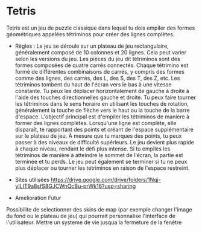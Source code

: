 # Tetris

Tetris est un jeu de puzzle classique dans lequel tu dois empiler des formes géométriques appelées tétriminos pour créer des lignes complètes. 

- Règles :
Le jeu se déroule sur un plateau de jeu rectangulaire, généralement composé de 10 colonnes et 20 lignes. Cela peut varier selon les versions du jeu.
Les pièces du jeu dit tétriminos sont des formes composées de quatre carrés connectés. Chaque tétrimino est formé de différentes combinaisons de carrés, y compris des formes comme des lignes, des carrés, des L, des S, des T, des Z, etc.
Les tétriminos tombent du haut de l'écran vers le bas à une vitesse constante. Tu peux les déplacer horizontalement de gauche à droite à l'aide des touches directionnelles gauche et droite.
Tu peux faire tourner les tétriminos dans le sens horaire en utilisant les touches de rotation, généralement la touche de flèche vers le haut ou la touche de la barre d'espace.
L'objectif principal est d'empiler les tétriminos de manière à former des lignes complètes. Lorsqu'une ligne est complète, elle disparaît, te rapportant des points et créant de l'espace supplémentaire sur le plateau de jeu.
À mesure que tu marques des points, tu peux passer à des niveaux de difficulté supérieurs. Le jeu devient plus rapide à chaque niveau, rendant le défi plus intense.
Si tu empiles les tétriminos de manière à atteindre le sommet de l'écran, la partie est terminée et tu perds. Le jeu peut également se terminer si tu ne peux plus déplacer ou tourner les tétriminos en raison de l'espace restreint.

- Sites utilisées
https://drive.google.com/drive/folders/1Nqj-yILIT9a8sfS8GJCWnQcBu-prWk16?usp=sharing

- Amelioration Futur

Possibilite de selectionner des skins de map (par exemple changer l'image du fond ou le plateau de jeu) qui pourrait personnalise l'interface de l'utilisateur.
Mettre un systeme de vie jusqua la fermeture de la fenêtre
